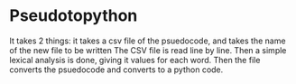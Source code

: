 # Pseudotopython
It takes 2 things: it takes a csv file of the psuedocode, and takes the name of the new file to be written
The CSV file is read line by line. Then a simple lexical analysis is done, giving it values for each word.
Then the file converts the psuedocode and converts to a python code.

